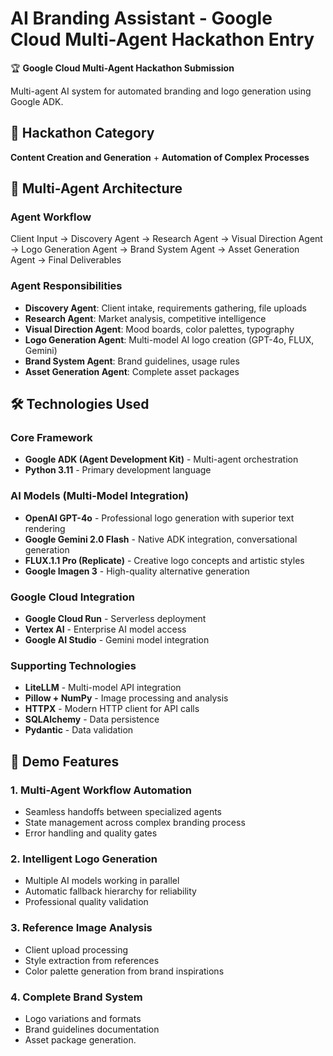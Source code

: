 # AI Branding Assistant - Google Cloud Multi-Agent Hackathon Entry

🏆 **Google Cloud Multi-Agent Hackathon Submission**

Multi-agent AI system for automated branding and logo generation using Google ADK.

## 🎯 Hackathon Category
**Content Creation and Generation** + **Automation of Complex Processes**

## 🤖 Multi-Agent Architecture

### Agent Workflow
Client Input → Discovery Agent → Research Agent → Visual Direction Agent → Logo Generation Agent → Brand System Agent → Asset Generation Agent → Final Deliverables

### Agent Responsibilities
- **Discovery Agent**: Client intake, requirements gathering, file uploads
- **Research Agent**: Market analysis, competitive intelligence
- **Visual Direction Agent**: Mood boards, color palettes, typography
- **Logo Generation Agent**: Multi-model AI logo creation (GPT-4o, FLUX, Gemini)
- **Brand System Agent**: Brand guidelines, usage rules
- **Asset Generation Agent**: Complete asset packages

## 🛠 Technologies Used

### Core Framework
- **Google ADK (Agent Development Kit)** - Multi-agent orchestration
- **Python 3.11** - Primary development language

### AI Models (Multi-Model Integration)
- **OpenAI GPT-4o** - Professional logo generation with superior text rendering
- **Google Gemini 2.0 Flash** - Native ADK integration, conversational generation
- **FLUX.1.1 Pro (Replicate)** - Creative logo concepts and artistic styles
- **Google Imagen 3** - High-quality alternative generation

### Google Cloud Integration
- **Google Cloud Run** - Serverless deployment
- **Vertex AI** - Enterprise AI model access
- **Google AI Studio** - Gemini model integration

### Supporting Technologies
- **LiteLLM** - Multi-model API integration
- **Pillow + NumPy** - Image processing and analysis
- **HTTPX** - Modern HTTP client for API calls
- **SQLAlchemy** - Data persistence
- **Pydantic** - Data validation

## 🚀 Demo Features

### 1. Multi-Agent Workflow Automation
- Seamless handoffs between specialized agents
- State management across complex branding process
- Error handling and quality gates

### 2. Intelligent Logo Generation
- Multiple AI models working in parallel
- Automatic fallback hierarchy for reliability
- Professional quality validation

### 3. Reference Image Analysis
- Client upload processing
- Style extraction from references
- Color palette generation from brand inspirations

### 4. Complete Brand System
- Logo variations and formats
- Brand guidelines documentation
- Asset package generation.